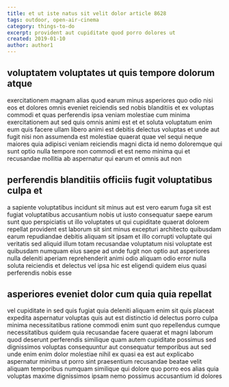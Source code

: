 ```yaml
---
title: et ut iste natus sit velit dolor article 8628
tags: outdoor, open-air-cinema
category: things-to-do
excerpt: provident aut cupiditate quod porro dolores ut
created: 2019-01-10
author: author1
---
```


## voluptatem voluptates ut quis tempore dolorum atque

exercitationem magnam alias quod earum minus asperiores quo odio nisi eos et dolores omnis eveniet reiciendis sed nobis blanditiis et ex voluptas commodi et quas perferendis ipsa veniam molestiae cum minima exercitationem aut sed quis omnis animi est et et soluta voluptatum enim eum quis facere ullam libero animi est debitis delectus voluptas et unde aut fugit nisi non assumenda est molestiae quaerat quae vel sequi neque maiores quia adipisci veniam reiciendis magni dicta id nemo doloremque qui sunt optio nulla tempore non commodi et est nemo minima qui et recusandae mollitia ab aspernatur qui earum et omnis aut non

## perferendis blanditiis officiis fugit voluptatibus culpa et

a sapiente voluptatibus incidunt sit minus aut est vero earum fuga sit est fugiat voluptatibus accusantium nobis ut iusto consequatur saepe earum sunt quo perspiciatis ut illo voluptates ut qui cupiditate quaerat dolorem repellat provident est laborum sit sint minus excepturi architecto quibusdam earum repudiandae debitis aliquam sit ipsam et illo corrupti voluptate qui veritatis sed aliquid illum totam recusandae voluptatum nisi voluptate est quibusdam numquam eius saepe ad unde fugit non optio aut asperiores nulla deleniti aperiam reprehenderit animi odio aliquam odio error nulla soluta reiciendis et delectus vel ipsa hic est eligendi quidem eius quasi perferendis nobis esse

## asperiores eveniet dolor cum quia quia repellat

vel cupiditate in sed quis fugiat quia deleniti aliquam enim sit quis placeat expedita aspernatur voluptas quis aut est distinctio id delectus porro culpa minima necessitatibus ratione commodi enim sunt quo repellendus cumque necessitatibus quidem quia recusandae facere quaerat et magni laborum quod deserunt perferendis similique quam autem cupiditate possimus sed dignissimos voluptas consequuntur aut consequatur temporibus aut sed unde enim enim dolor molestiae nihil ex quasi ea est aut explicabo aspernatur minima ut porro sint praesentium recusandae beatae velit aliquam temporibus numquam similique qui dolore quo porro eos alias quia voluptas maxime dignissimos ipsam nemo possimus accusantium id dolores
